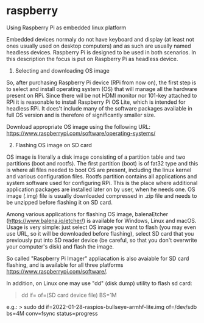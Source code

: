 # raspberry
Using Raspberry Pi as embedded linux platform

Embedded devices normaly do not have keyboard and display (at least not ones usually used on desktop computers) and as such are usually named headless devices.
Raspberry Pi is designed to be used in both scenarios. In this description the focus is put on Raspberry Pi as headless device.

1. Selecting and downloading OS image

So, after purchasing Raspberry Pi device (RPi from now on), the first step is to select and install operating system (OS) that will manage all the hardware present on RPi. 
Since there wil be not HDMI monitor nor 101-key attached to RPi it is reasonable to install Raspberry Pi OS Lite, which is intended for headless RPi. It does't include many of the software packages available in full OS version and is therefore of significantly smaller size.

Download appropriate OS image using the following URL:
https://www.raspberrypi.com/software/operating-systems/

2. Flashing OS image on SD card

OS image is literally a disk image consisting of a partition table and two partitions (boot and rootfs). The first partition (boot) is of fat32 type and this is where all files needed to boot OS are present, including the linux kernel and various configuration files. Rootfs partition contains all applications and system software used for configuring RPi. This is the place where additional application packages are installed later on by user, when he needs one.
OS image (.img) file is usually downloaded compressed in .zip file and needs to be unzipped before flashing it on SD card.

Among various applications for flashing OS image, balenaEtcher (https://www.balena.io/etcher/) is available for Windows, Linux and macOS. Usage is very simple: just select OS image you want to flash (you may even use URL, so it will be downloaded before flashing), select SD card that you previously put into SD reader device (be careful, so that you don't overwrite your computer's disk) and flash the image.

So called "Raspberry Pi Imager" appliacation is also avaiable for SD card flashing, and is available for all three platforms https://www.raspberrypi.com/software/.

In addition, on Linux one may use "dd" (disk dump) utility to flash sd card:

> dd if=<OS image filename> of=(SD card device file) BS=1M
  
  e.g.: > sudo dd if=2022-01-28-raspios-bullseye-armhf-lite.img of=/dev/sdb bs=4M conv=fsync status=progress




 
